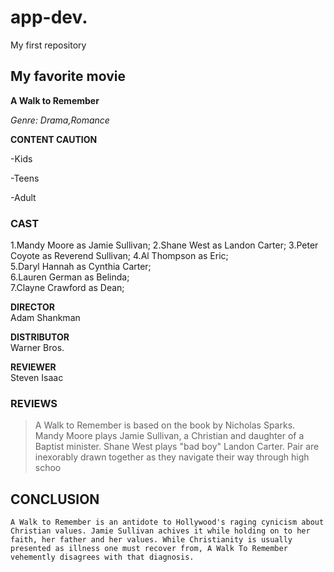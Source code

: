 # app-dev.
My first repository

## My favorite movie
**A Walk to Remember**

*Genre: Drama,Romance*

**CONTENT CAUTION**

-Kids

-Teens

-Adult

### CAST

1.Mandy Moore as Jamie Sullivan; 
2.Shane West as Landon Carter; 
3.Peter Coyote as Reverend Sullivan; 
4.Al Thompson as Eric;                     
5.Daryl Hannah as Cynthia Carter;          
6.Lauren German as Belinda;                
7.Clayne Crawford as Dean;

**DIRECTOR**                               
Adam Shankman

**DISTRIBUTOR**                            
Warner Bros.

**REVIEWER**                               
Steven Isaac

### REVIEWS
>A Walk to Remember is based on the book by Nicholas Sparks. Mandy Moore plays Jamie Sullivan, a Christian and daughter of a Baptist minister. Shane West plays "bad boy" Landon Carter. Pair are inexorably drawn together as they navigate their way through high schoo

## CONCLUSION

`A Walk to Remember is an antidote to Hollywood's raging cynicism about Christian values. Jamie Sullivan achives it while holding on to her faith, her father and her values. While Christianity is usually presented as illness one must recover from, A Walk To Remember vehemently disagrees with that diagnosis.`
